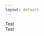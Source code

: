 ```yaml
---
layout: default
---
```


<div class="row">
  <div class="column">Test</div>
  <div class="column">Test</div>
</div>
